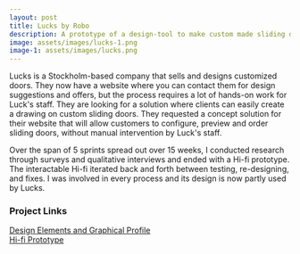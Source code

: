 ```yaml
---
layout: post
title: Lucks by Robo
description: A prototype of a design-tool to make custom made sliding doors.
image: assets/images/lucks-1.png
image-1: assets/images/lucks.png
---
```


Lucks is a Stockholm-based company that sells and designs customized doors. They now have a website where you can contact them for design suggestions and offers, but the process requires a lot of hands-on work for Luck's staff. They are looking for a solution where clients can easily create a drawing on custom sliding doors. They requested a concept solution for their website that will allow customers to configure, preview and order sliding doors, without manual intervention by Luck's staff.

Over the span of 5 sprints spread out over 15 weeks, I conducted research through surveys and qualitative interviews and ended with a Hi-fi prototype. The interactable Hi-fi iterated back and forth between testing, re-designing, and fixes. I was involved in every process and its design is now partly used by Lucks.

<h3>Project Links</h3>
<a href="https://marvelapp.com/2i6bj88/screen/42217456">Design Elements and Graphical Profile</a>
<br>
<a href="https://marvelapp.com/2ie61gi/screen/42512292">Hi-fi Prototype</a>

<span class="image main"><img src="{{ site.baseurl }}/{{ page.image-1 }}" alt="" /></span>

